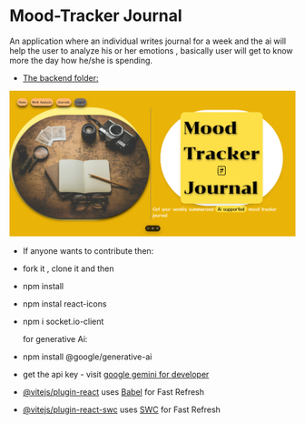 # Mood-Tracker Journal
An application where an individual writes journal for a week and the ai will help the user to analyze his or her emotions , basically user will get to know more the day how he/she is spending.
- [The backend folder:](https://github.com/astrospkc/mood-tracker-backend-)
  
![](image/mood-journalss.png)

- If anyone wants to contribute then:
- fork it , clone it and then
- npm install
- npm instal react-icons
- npm i socket.io-client

  for generative Ai:
- npm install @google/generative-ai
- get the api key - visit [google gemini for developer](https://ai.google.dev/)
  


- [@vitejs/plugin-react](https://github.com/vitejs/vite-plugin-react/blob/main/packages/plugin-react/README.md) uses [Babel](https://babeljs.io/) for Fast Refresh
- [@vitejs/plugin-react-swc](https://github.com/vitejs/vite-plugin-react-swc) uses [SWC](https://swc.rs/) for Fast Refresh
